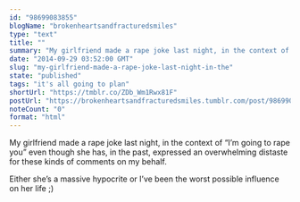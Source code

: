```yaml
---
id: "98699083855"
blogName: "brokenheartsandfracturedsmiles"
type: "text"
title: ""
summary: "My girlfriend made a rape joke last night, in the context of "I'm going to rape you" even though she has, in the past, expressed..."
date: "2014-09-29 03:52:00 GMT"
slug: "my-girlfriend-made-a-rape-joke-last-night-in-the"
state: "published"
tags: "it's all going to plan"
shortUrl: "https://tmblr.co/ZDb_Wm1Rwx81F"
postUrl: "https://brokenheartsandfracturedsmiles.tumblr.com/post/98699083855/my-girlfriend-made-a-rape-joke-last-night-in-the"
noteCount: "0"
format: "html"
---
```


My girlfriend made a rape joke last night, in the context of “I’m going to rape you” even though she has, in the past, expressed an overwhelming distaste for these kinds of comments on my behalf. 

Either she’s a massive hypocrite or I’ve been the worst possible influence on her life ;)